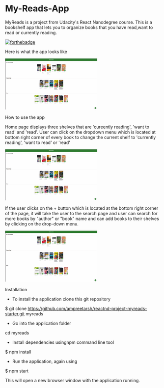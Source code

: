 # My-Reads-App
MyReads is a project from Udacity's React Nanodegree course. This is a bookshelf app that lets you to organize books that you have read,want to read or currently reading.

[![forthebadge](https://forthebadge.com/images/badges/made-with-javascript.svg)](https://forthebadge.com)

Here is what the app looks like

<img src="imgs/mainpage.gif" width="300px">

How to use the app

Home page displays three shelves that are 'cureently reading', 'want to read' and 'read'. User can click on the dropdown menu which is located at bottom right corner of every book to change the current shelf to 'currently reading', 'want to read' or 'read'

<img src="imgs/shelf.gif" width="300px">

If the user clicks on the + button which is located at the bottom right corner of the page, it will take the user to the search page and user can search for more books by "author" or "book" name and can add books to their shelves by clicking on the drop-down menu.

<img src="imgs/search.gif" width="300px">

Installation

- To install the application clone this git repository

$ git clone https://github.com/ampreetarsh/reactnd-project-myreads-starter.git myreads

- Go into the application folder

cd myreads

- Install dependencies usingnpm command line tool

$ npm install

- Run the application, again using

$ npm start

This will open a new browser window with the application running.
